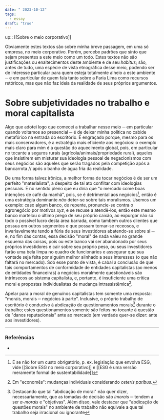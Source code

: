 ```yaml
---
date: " 2023-10-12"
tags:
  - essay
draft: "true"
---
```

up:: [[Sobre o meio corporativo]]

Obviamente estes textos são sobre minha breve passagem, em uma só empresa, no meio corporativo. Porém, percebo padrões que sinto que sejam presentes a este meio como um todo. Estes textos não são justificações ou enaltecimentos deste ambiente e de seu *habitus*; são, antes de tudo, uma espécie de vista etnográfica desse meio, podendo ser de interesse particular para quem esteja totalmente alheio a este ambiente ─ e em particular de quem fala tanto sobre a Faria Lima como recursos retóricos, mas que não faz ideia da realidade de seus próprios argumentos.
# Sobre subjetividades no trabalho e moral capitalista
Algo que adotei logo que comecei a trabalhar nesse meio ─ em particular quando voltamos ao presencial ─ é de deixar minha política no cabide metafórico na entrada do escritório. É engraçado porque, mesmo para os mais conservadores, é a estratégia mais eficiente aos negócios: o exemplo mais claro para mim é a questão do aquecimento global, pois, em particular no tocante a seguros rurais (agrícola/animais/propriedade rural), aqueles que insistirem em misturar sua ideologia pessoal de negacionismos com seus negócios são aqueles que serão tragados pela competição após a bancarrota // após o banho de água fria da realidade.  

De uma forma talvez irônica, a melhor forma de tocar negócios é de ser um perfeito "materialista", a despeito de tal ato conflitar com ideologias pessoais. É no sentido pleno que eu diria que "o mercado come boas intenções de café da manhã", pois, se é detrimental aos negócios[^1], então é uma estratégia dominante *não* deter-se sobre tais moralismos. Usemos um exemplo: caso algum banco, de repente, pronuncie-se contra o agronegócio por motivos *xyz*, e se recuse a atendê-los, então este mesmo banco martelou o último prego de seu próprio caixão, ao expurgar não só todo o possível lucro desta área barrada, como também outros clientes que possua em outros segmentos e que possam tornar-se receosos, e invariavelmente tendo a fúria de seus investidores abatendo-se sobre si ─ e, no fim das contas, essa decisão "moral" de nada valeu no grande esquema das coisas, pois ou este banco vai ser abandonado por seus próprios investidores e cair sobre seu próprio peso, ou seus investidores farão uma bela limpa no quadro de funcionários e assegurar que sua vontade seja feita por alguém melhor alinhado a seus interesses (o que não faltará no mercado). Sob esse ponto de vista, é cabal a conclusão de que tais comportamentos de conformidade de entidades capitalistas (ao menos de entidades financeiras) a negócios moralmente questionáveis são intrínsecos ao sistema capitalista, e, portanto, é insuficiente uma crítica moral e propostas individualistas de mudança intrassistêmica[^2].

Apelar para a moral de genuínos capitalistas tem somente uma resposta: "morais, morais ─ negócios à parte". Inclusive, o próprio trabalho de escritório é conducivo à abdicação de questionamentos morais[^3] durante o trabalho; estes questionamentos somente são feitos no tocante à questão de "danos reputacionais" ante ao mercado (em verdade quer-se dizer: ante aos investidores). 

---
### Referências
- 

[^1]: E se não for um custo obrigatório, p. ex. legislação que envolva ESG, vide [[Sobre ESG no meio corporativo]] e [[ESG é uma versão meramente formal de sustentabilidade]]
[^2]: Em "economês": mudanças individuais considerando *ceteris paribus*.
[^3]: Destacando que tal "abdicação de moral" não quer dizer, necessariamente, que as tomadas de decisão são *imorais* ─ tendem a ser *a-morais* e "objetivas". Além disso, vale destacar que "abdicação de questões morais" no ambiente de trabalho não equivale a que tal trabalho seja irracional ou ignorante
